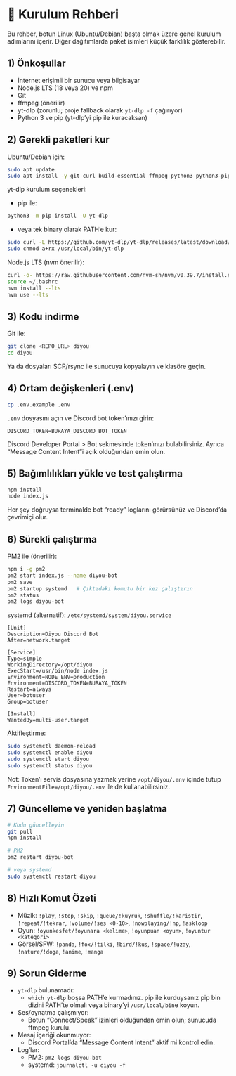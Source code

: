 # 🧰 Kurulum Rehberi

Bu rehber, botun Linux (Ubuntu/Debian) başta olmak üzere genel kurulum adımlarını içerir. Diğer dağıtımlarda paket isimleri küçük farklılık gösterebilir.

## 1) Önkoşullar
- İnternet erişimli bir sunucu veya bilgisayar
- Node.js LTS (18 veya 20) ve npm
- Git
- ffmpeg (önerilir)
- yt-dlp (zorunlu; proje fallback olarak `yt-dlp -f` çağırıyor)
- Python 3 ve pip (yt-dlp’yi pip ile kuracaksan)

## 2) Gerekli paketleri kur
Ubuntu/Debian için:
```bash
sudo apt update
sudo apt install -y git curl build-essential ffmpeg python3 python3-pip
```

yt-dlp kurulum seçenekleri:
- pip ile:
```bash
python3 -m pip install -U yt-dlp
```
- veya tek binary olarak PATH’e kur:
```bash
sudo curl -L https://github.com/yt-dlp/yt-dlp/releases/latest/download/yt-dlp -o /usr/local/bin/yt-dlp
sudo chmod a+rx /usr/local/bin/yt-dlp
```

Node.js LTS (nvm önerilir):
```bash
curl -o- https://raw.githubusercontent.com/nvm-sh/nvm/v0.39.7/install.sh | bash
source ~/.bashrc
nvm install --lts
nvm use --lts
```

## 3) Kodu indirme
Git ile:
```bash
git clone <REPO_URL> diyou
cd diyou
```
Ya da dosyaları SCP/rsync ile sunucuya kopyalayın ve klasöre geçin.

## 4) Ortam değişkenleri (.env)
```bash
cp .env.example .env
```
`.env` dosyasını açın ve Discord bot token’ınızı girin:
```
DISCORD_TOKEN=BURAYA_DISCORD_BOT_TOKEN
```
Discord Developer Portal > Bot sekmesinde token’ınızı bulabilirsiniz. Ayrıca “Message Content Intent”i açık olduğundan emin olun.

## 5) Bağımlılıkları yükle ve test çalıştırma
```bash
npm install
node index.js
```
Her şey doğruysa terminalde bot “ready” loglarını görürsünüz ve Discord’da çevrimiçi olur.

## 6) Sürekli çalıştırma
PM2 ile (önerilir):
```bash
npm i -g pm2
pm2 start index.js --name diyou-bot
pm2 save
pm2 startup systemd   # Çıktıdaki komutu bir kez çalıştırın
pm2 status
pm2 logs diyou-bot
```

systemd (alternatif): `/etc/systemd/system/diyou.service`
```
[Unit]
Description=Diyou Discord Bot
After=network.target

[Service]
Type=simple
WorkingDirectory=/opt/diyou
ExecStart=/usr/bin/node index.js
Environment=NODE_ENV=production
Environment=DISCORD_TOKEN=BURAYA_TOKEN
Restart=always
User=botuser
Group=botuser

[Install]
WantedBy=multi-user.target
```
Aktifleştirme:
```bash
sudo systemctl daemon-reload
sudo systemctl enable diyou
sudo systemctl start diyou
sudo systemctl status diyou
```
Not: Token’ı servis dosyasına yazmak yerine `/opt/diyou/.env` içinde tutup `EnvironmentFile=/opt/diyou/.env` ile de kullanabilirsiniz.

## 7) Güncelleme ve yeniden başlatma
```bash
# Kodu güncelleyin
git pull
npm install

# PM2
pm2 restart diyou-bot

# veya systemd
sudo systemctl restart diyou
```

## 8) Hızlı Komut Özeti
- Müzik: `!play`, `!stop`, `!skip`, `!queue/!kuyruk`, `!shuffle/!karistir`, `!repeat/!tekrar`, `!volume/!ses <0-10>`, `!nowplaying/!np`, `!askloop`
- Oyun: `!oyunkesfet/!oyunara <kelime>`, `!oyunpuan <oyun>`, `!oyuntur <kategori>`
- Görsel/SFW: `!panda`, `!fox/!tilki`, `!bird/!kus`, `!space/!uzay`, `!nature/!doga`, `!anime`, `!manga`

## 9) Sorun Giderme
- `yt-dlp` bulunamadı:
  - `which yt-dlp` boşsa PATH’e kurmadınız. pip ile kurduysanız pip bin dizini PATH’te olmalı veya binary’yi `/usr/local/bin`e koyun.
- Ses/oynatma çalışmıyor:
  - Botun “Connect/Speak” izinleri olduğundan emin olun; sunucuda ffmpeg kurulu.
- Mesaj içeriği okunmuyor:
  - Discord Portal’da “Message Content Intent” aktif mi kontrol edin.
- Log’lar:
  - PM2: `pm2 logs diyou-bot`
  - systemd: `journalctl -u diyou -f`